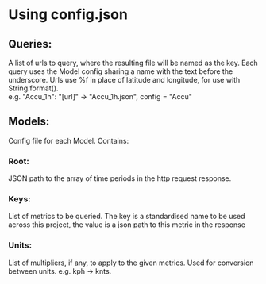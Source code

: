 # Using config.json

## Queries:
A list of urls to query, where the resulting file will be named as the key.
Each query uses the Model config sharing a name with the text before the underscore.
Urls use %f in place of latitude and longitude, for use with String.format().<br>
e.g. "Accu_1h": "[url]" -> "Accu_1h.json", config = "Accu"

## Models:
Config file for each Model. Contains:<br>
### Root:
JSON path to the array of time periods in the http request response.
### Keys:
List of metrics to be queried.
The key is a standardised name to be used across this project,
the value is a json path to this metric in the response
### Units:
List of multipliers, if any, to apply to the given metrics.
Used for conversion between units. e.g. kph -> knts.


